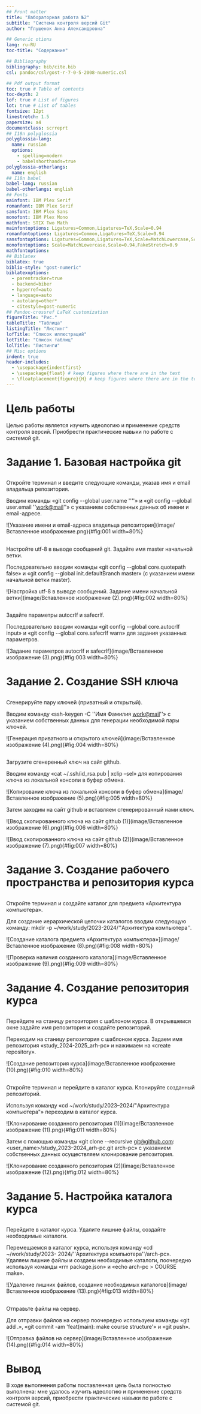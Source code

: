 ```yaml
---
## Front matter
title: "Лабораторная работа №2"
subtitle: "Система контроля версий Git"
author: "Глушенок Анна Александровна"

## Generic otions
lang: ru-RU
toc-title: "Содержание"

## Bibliography
bibliography: bib/cite.bib
csl: pandoc/csl/gost-r-7-0-5-2008-numeric.csl

## Pdf output format
toc: true # Table of contents
toc-depth: 2
lof: true # List of figures
lot: true # List of tables
fontsize: 12pt
linestretch: 1.5
papersize: a4
documentclass: scrreprt
## I18n polyglossia
polyglossia-lang:
  name: russian
  options:
	- spelling=modern
	- babelshorthands=true
polyglossia-otherlangs:
  name: english
## I18n babel
babel-lang: russian
babel-otherlangs: english
## Fonts
mainfont: IBM Plex Serif
romanfont: IBM Plex Serif
sansfont: IBM Plex Sans
monofont: IBM Plex Mono
mathfont: STIX Two Math
mainfontoptions: Ligatures=Common,Ligatures=TeX,Scale=0.94
romanfontoptions: Ligatures=Common,Ligatures=TeX,Scale=0.94
sansfontoptions: Ligatures=Common,Ligatures=TeX,Scale=MatchLowercase,Scale=0.94
monofontoptions: Scale=MatchLowercase,Scale=0.94,FakeStretch=0.9
mathfontoptions:
## Biblatex
biblatex: true
biblio-style: "gost-numeric"
biblatexoptions:
  - parentracker=true
  - backend=biber
  - hyperref=auto
  - language=auto
  - autolang=other*
  - citestyle=gost-numeric
## Pandoc-crossref LaTeX customization
figureTitle: "Рис."
tableTitle: "Таблица"
listingTitle: "Листинг"
lofTitle: "Список иллюстраций"
lotTitle: "Список таблиц"
lolTitle: "Листинги"
## Misc options
indent: true
header-includes:
  - \usepackage{indentfirst}
  - \usepackage{float} # keep figures where there are in the text
  - \floatplacement{figure}{H} # keep figures where there are in the text
---
```


# Цель работы

Целью работы является изучить идеологию и применение средств контроля версий.
Приобрести практические навыки по работе с системой git.

# Задание 1. Базовая настройка git

## 
Откройте терминал и введите следующие команды, указав имя и email владельца репозитория.

Вводим команды «git config --global user.name ''<Name Surname>''» и «git config --global user.email ''<work@mail>''» с указанием собственных данных об имени и email-адресе.

![Указание имени и email-адреса владельца репозитория](image/Вставленное изображение.png){#fig:001 width=80%}

## 
Настройте utf-8 в выводе сообщений git. Задайте имя master начальной ветки.

Последовательно вводим команды «git config --global core.quotepath false» и «git config --global init.defaultBranch master» (с указанием имени начальной ветки master).

![Настройка utf-8 в выводе сообщений. Задание имени начальной ветки](image/Вставленное изображение (2).png){#fig:002 width=80%}

## 
Задайте параметры autocrlf и safecrlf.

Последовательно вводим команды «git config --global core.autocrlf input» и «git config --global core.safecrlf warn» для задания указанных параметров.

![Задание параметров autocrlf и safecrlf](image/Вставленное изображение (3).png){#fig:003 width=80%}

# Задание 2. Создание SSH ключа

## 
Сгенерируйте пару ключей (приватный и открытый).

Вводим команду «ssh-keygen -C ''Имя Фамилия <work@mail>''» с указанием собственных данных для генерации необходимой пары ключей.

![Генерация приватного и открытого ключей](image/Вставленное изображение (4).png){#fig:004 width=80%}

## 
Загрузите сгенеренный ключ на сайт github.

Вводим команду «cat ~/.ssh/id_rsa.pub | xclip –sel» для копирования ключа из локальной консоли в буфер обмена.

![Копирование ключа из локальной консоли в буфер обмена](image/Вставленное изображение (5).png){#fig:005 width=80%}

Затем заходим на сайт github и вставляем сгенерированный нами ключ.

![Ввод скопированного ключа на сайт github (1)](image/Вставленное изображение (6).png){#fig:006 width=80%}

![Ввод скопированного ключа на сайт github (2)](image/Вставленное изображение (7).png){#fig:007 width=80%}

# Задание 3. Создание рабочего пространства и репозитория курса

## 
Откройте терминал и создайте каталог для предмета «Архитектура компьютера».

Для создание иерархической цепочки каталогов вводим следующую команду: mkdir -p ~/work/study/2023-2024/''Архитектура компьютера''.

![Создание каталога предмета «Архитектура компьютера»](image/Вставленное изображение (8).png){#fig:008 width=80%}

![Проверка наличия созданного каталога](image/Вставленное изображение (9).png){#fig:009 width=80%}

# Задание 4. Создание репозитория курса

## 
Перейдите на станицу репозитория с шаблоном курса. В открывшемся окне задайте имя репозитория и создайте репозиторий.

Переходим на станицу репозитория с шаблоном курса. Задаем имя репозитория
«study_2024-2025_arh-pc» и нажимаем на «create repository».

![Создание репозитория курса](image/Вставленное изображение (10).png){#fig:010 width=80%}

## 
Откройте терминал и перейдите в каталог курса. Клонируйте созданный репозиторий.

Используя	команду	«сd	~/work/study/2023–2024/"Архитектура	компьютера"» переходим в каталог курса.

![Клонирование созданного репозитория (1)](image/Вставленное изображение (11).png){#fig:011 width=80%}

Затем с помощью команды «git clone --recursive git@github.com:<user_name>/study_2023–2024_arh-pc.git arch-pc» с указанием собственных данных осуществляем клонирование репозитория.

![Клонирование созданного репозитория (2)](image/Вставленное изображение (12).png){#fig:012 width=80%}

# Задание 5. Настройка каталога курса

## 
Перейдите в каталог курса. Удалите лишние файлы, создайте необходимые каталоги.

Перемещаемся в каталог курса, используя команду «cd ~/work/study/2023- 2024/''Архитектура компьютера''/arch-pc». Удаляем лишние файлы и создаем необходимые каталоги, поочередно используя команды «rm package.json» и «echo arch-pc > COURSE make».

![Удаление лишних файлов, создание необходимых каталогов](image/Вставленное изображение (13).png){#fig:013 width=80%}

## 
Отправьте файлы на сервер.

Для отправки файлов на сервер поочередно используем команды «git add .», «git commit -am 'feat(main): make course structure'» и «git push».

![Отправка файлов на сервер](image/Вставленное изображение (14).png){#fig:014 width=80%}

# Вывод

В ходе выполнения работы поставленная цель была полностью выполнена: мне удалось изучить идеологию и применение средств контроля версий, приобрести практические навыки по работе с системой git.
